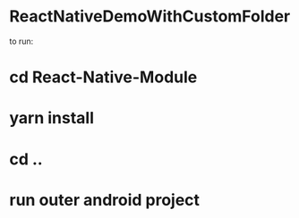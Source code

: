 # ReactNativeDemoWithCustomFolder

to run:

# cd React-Native-Module
# yarn install
# cd ..
# run outer android project
